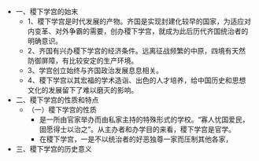 - 一、稷下学宫的始末
	- 1、稷下学宫是时代发展的产物。齐国是实现封建化较早的国家，为适应对内变革、对外争霸的需要，创办稷下学宫，就成为此后历代齐国统治者的明确意识。
	- 2、齐国有兴办稷下学宫的经济条件。远离征战频繁的中原，四境有天然防御屏障，有比较安定的生产环境。
	- 3、学宫创立始终与齐国政治发展息息相关。
	- 4、稷下学宫以其宏福的学术造诣、出色的人才培养，给中国历史和思想文化的发展留下了难以磨灭的影响。
- 二、稷下学宫的性质和特点
	- （一）稷下学宫的性质
		- 是一所由官家举办而由私家主持的特殊形式的学校。“寡人忧国爱民，固愿得士以治之”。从主办者和办学目的来看，稷下学宫是官学。
		- 在稷下学宫，一是不以统治者的好恶独尊一家而压制其他各家，
- 三、稷下学宫的历史意义